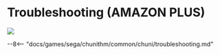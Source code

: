# Troubleshooting (AMAZON PLUS)
<img class="header-logo" src="/img/sega/chunithm/amazonplus/logo.png">

--8<-- "docs/games/sega/chunithm/common/chuni/troubleshooting.md"
